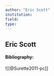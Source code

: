 ```yaml
---
author: "Eric Scott"
institution:
field:
type:
---
```


## Eric Scott
#### Bibliography:

![[@Surette2011-pc]]
